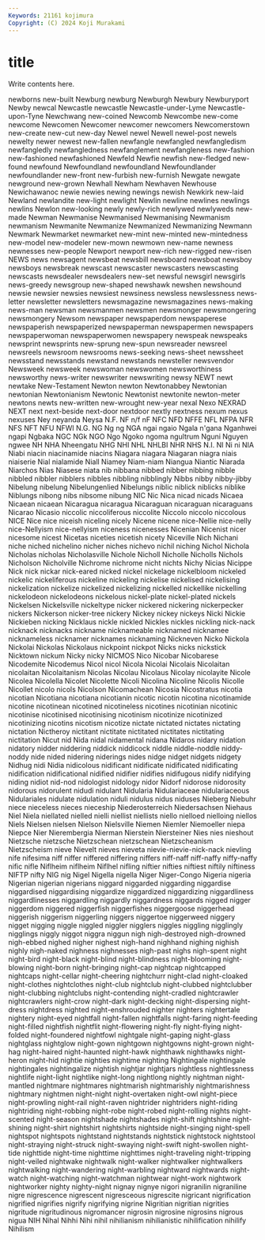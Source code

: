 ```yaml
---
Keywords: 21161 kojimura
Copyright: (C) 2024 Koji Murakami
---
```


# title

Write contents here.



 newborns new-built
Newburg newburg Newburgh Newbury Newburyport Newby newcal Newcastle newcastle Newcastle-under-Lyme
Newcastle-upon-Tyne Newchwang new-coined Newcomb Newcombe new-come newcome Newcomen Newcomer newcomer
newcomers Newcomerstown new-create new-cut new-day Newel newel Newell newel-post newels
newelty newer newest new-fallen newfangle newfangled newfangledism newfangledly newfangledness newfanglement
newfangleness new-fashion new-fashioned newfashioned Newfeld Newfie newfish new-fledged new-found newfound
Newfoundland newfoundland Newfoundlander newfoundlander new-front new-furbish new-furnish Newgate newgate newground
new-grown Newhall Newham Newhaven Newhouse Newichawanoc newie newies newing newings
newish Newkirk new-laid Newland newlandite new-light newlight Newlin newline newlines
newlings newlins Newlon new-looking newly newly-rich newlywed newlyweds new-made Newman
Newmanise Newmanised Newmanising Newmanism newmanism Newmanite Newmanize Newmanized Newmanizing Newmann
Newmark Newmarket newmarket new-mint new-minted new-mintedness new-model new-modeler new-mown newmown
new-name newness newnesses new-people Newport newport new-rich new-rigged new-risen NEWS
news newsagent newsbeat newsbill newsboard newsboat newsboy newsboys newsbreak newscast
newscaster newscasters newscasting newscasts newsdealer newsdealers new-set newsful newsgirl newsgirls
news-greedy newsgroup new-shaped newshawk newshen newshound newsie newsier newsies newsiest
newsiness newsless newslessness news-letter newsletter newsletters newsmagazine newsmagazines news-making news-man
newsman newsmanmen newsmen newsmonger newsmongering newsmongery Newsom newspaper newspaperdom newspaperese
newspaperish newspaperized newspaperman newspapermen newspapers newspaperwoman newspaperwomen newspapery newspeak newspeaks
newsprint newsprints new-sprung new-spun newsreader newsreel newsreels newsroom newsrooms news-seeking
news-sheet newssheet newsstand newsstands newstand newstands newsteller newsvendor Newsweek newsweek
newswoman newswomen newsworthiness newsworthy news-writer newswriter newswriting newsy NEWT newt
newtake New-Testament Newton newton Newtonabbey Newtonian newtonian Newtonianism Newtonic Newtonist
newtonite newton-meter newtons newts new-written new-wrought new-year nexal Nexo NEXRAD
NEXT next next-beside next-door nextdoor nextly nextness nexum nexus nexuses
Ney neyanda Neysa N.F. NF n/f nF NFC NFD NFFE
NFL NFPA NFR NFS NFT NFU NFWI N.G. NG Ng
ng NGA ngai ngaio Ngala n'gana Nganhwei ngapi Ngbaka NGC
NGk NGO Ngo Ngoko ngoma ngultrum Nguni Nguyen ngwee NH
NHA Nheengatu NHG NHI NHL NHLBI NHR NHS N.I. NI
Ni ni NIA Niabi niacin niacinamide niacins Niagara niagara Niagaran
niagra niais niaiserie Nial nialamide Niall Niamey Niam-niam Niangua Niantic
Niarada Niarchos Nias Niasese niata nib nibbana nibbed nibber nibbing
nibble nibbled nibbler nibblers nibbles nibbling nibblingly Nibbs nibby nibby-jibby
Nibelung nibelung Nibelungenlied Nibelungs niblic niblick niblicks niblike Niblungs nibong
nibs nibsome nibung NIC Nic Nica nicad nicads Nicaea Nicaean
nicaean Nicaragua nicaragua Nicaraguan nicaraguan nicaraguans Nicarao Nicasio niccolic niccoliferous
niccolite Niccolo niccolo niccolous NICE Nice nice niceish niceling nicely
Nicene nicene nice-Nellie nice-nelly nice-Nellyism nice-nellyism niceness nicenesses Nicenian Nicenist
nicer nicesome nicest Nicetas niceties nicetish nicety Niceville Nich Nichani
niche niched nichelino nicher niches nichevo nichil niching Nichol Nichola
Nicholas nicholas Nicholasville Nichole Nicholl Nicholle Nicholls Nichols Nicholson Nicholville
Nichrome nichrome nicht nichts Nichy Nicias Nicippe Nick nick nickar
nick-eared nicked nickel nickelage nickelbloom nickeled nickelic nickeliferous nickeline nickeling
nickelise nickelised nickelising nickelization nickelize nickelized nickelizing nickelled nickellike nickelling
nickelodeon nickelodeons nickelous nickel-plate nickel-plated nickels Nickelsen Nickelsville nickeltype nicker
nickered nickering nickerpecker nickers Nickerson nicker-tree nickery Nickey nickey nickeys
Nicki Nickie Nickieben nicking Nicklaus nickle nickled Nickles nickles nickling
nick-nack nicknack nicknacks nickname nicknameable nicknamed nicknamee nicknameless nicknamer nicknames
nicknaming Nickneven Nicko Nickola Nickolai Nickolas Nickolaus nickpoint nickpot Nicks
nicks nickstick Nicktown nickum Nicky nicky NICMOS Nico Nicobar Nicobarese
Nicodemite Nicodemus Nicol nicol Nicola Nicolai Nicolais Nicolaitan nicolaitan Nicolaitanism
Nicolas Nicolau Nicolaus Nicolay nicolayite Nicole Nicolea Nicolella Nicolet Nicolette
Nicoli Nicolina Nicoline Nicolis Nicolle Nicollet nicolo nicols Nicolson Nicomachean
Nicosia Nicostratus nicotia nicotian Nicotiana nicotiana nicotianin nicotic nicotin nicotina
nicotinamide nicotine nicotinean nicotined nicotineless nicotines nicotinian nicotinic nicotinise nicotinised
nicotinising nicotinism nicotinize nicotinized nicotinizing nicotins nicotism nicotize nictate nictated
nictates nictating nictation Nictheroy nictitant nictitate nictitated nictitates nictitating nictitation
Nicut nid Nida nidal nidamental nidana Nidaros nidary nidation nidatory
nidder niddering niddick niddicock niddle niddle-noddle niddy-noddy nide nided nidering
niderings nides nidge nidget nidgets nidgety Nidhug nidi Nidia nidicolous
nidificant nidificate nidificated nidificating nidification nidificational nidified nidifier nidifies nidifugous
nidify nidifying niding nidiot nid-nod nidologist nidology nidor Nidorf nidorose
nidorosity nidorous nidorulent nidudi nidulant Nidularia Nidulariaceae nidulariaceous Nidulariales nidulate
nidulation niduli nidulus nidus niduses Nieberg Niebuhr niece nieceless nieces
nieceship Niederosterreich Niedersachsen Niehaus Niel Niela niellated nielled nielli niellist
niellists niello nielloed nielloing niellos Niels Nielsen nielsen Nielson Nielsville
Niemen Niemler Niemoeller niepa Niepce Nier Nierembergia Nierman Nierstein Niersteiner
Nies nies nieshout Nietzsche nietzsche Nietzschean nietzschean Nietzscheanism Nietzscheism nieve
Nievelt nieves nieveta nievie-nievie-nick-nack nievling nife nifesima niff niffer niffered
niffering niffers niff-naff niff-naffy niffy-naffy nific nifle Niflheim niflheim Niflhel
nifling niftier nifties niftiest niftily niftiness NIFTP nifty NIG nig
Nigel Nigella nigella Niger Niger-Congo Nigeria nigeria Nigerian nigerian nigerians
niggard niggarded niggarding niggardise niggardised niggardising niggardize niggardized niggardizing niggardliness
niggardlinesses niggardling niggardly niggardness niggards nigged nigger niggerdom niggered niggerfish
niggerfishes niggergoose niggerhead niggerish niggerism niggerling niggers niggertoe niggerweed niggery
nigget nigging niggle niggled niggler nigglers niggles niggling nigglingly nigglings
niggly niggot niggra niggun nigh nigh-destroyed nigh-drowned nigh-ebbed nighed nigher
nighest nigh-hand nighhand nighing nighish nighly nigh-naked nighness nighnesses nigh-past
nighs nigh-spent night night-bird night-black night-blind night-blindness night-blooming night-blowing night-born
night-bringing night-cap nightcap nightcapped nightcaps night-cellar night-cheering nightchurr night-clad night-cloaked
night-clothes nightclothes night-club nightclub night-clubbed nightclubber night-clubbing nightclubs night-contending night-cradled
nightcrawler nightcrawlers night-crow night-dark night-decking night-dispersing night-dress nightdress nighted night-enshrouded
nighter nighters nightertale nightery night-eyed nightfall night-fallen nightfalls night-faring night-feeding
night-filled nightfish nightflit night-flowering night-fly night-flying night-folded night-foundered nightfowl nightgale
night-gaping night-glass nightglass nightglow night-gown nightgown nightgowns night-grown night-hag night-haired
night-haunted night-hawk nighthawk nighthawks night-heron night-hid nightie nighties nightime nighting
Nightingale nightingale nightingales nightingalize nightish nightjar nightjars nightless nightlessness nightlife
night-light nightlike night-long nightlong nightly nightman night-mantled nightmare nightmares nightmarish
nightmarishly nightmarishness nightmary nightmen night-night night-overtaken night-owl night-piece night-prowling night-rail
night-raven nightrider nightriders night-riding nightriding night-robbing night-robe night-robed night-rolling nights
night-scented night-season nightshade nightshades night-shift nightshine night-shining night-shirt nightshirt nightshirts
nightside night-singing night-spell nightspot nightspots nightstand nightstands nightstick nightstock nightstool
night-straying night-struck night-swaying night-swift night-swollen night-tide nighttide night-time nighttime nighttimes
night-traveling night-tripping night-veiled nightwake nightwalk night-walker nightwalker nightwalkers nightwalking night-wandering
night-warbling nightward nightwards night-watch night-watching night-watchman nightwear night-work nightwork nightworker
nighty nighty-night nignay nignye nigori nigranilin nigraniline nigre nigrescence nigrescent
nigresceous nigrescite nigricant nigrification nigrified nigrifies nigrify nigrifying nigrine Nigritian
nigritian nigrities nigritude nigritudinous nigromancer nigrosin nigrosine nigrosins nigrous nigua
NIH Nihal Nihhi Nihi nihil nihilianism nihilianistic nihilification nihilify Nihilism
